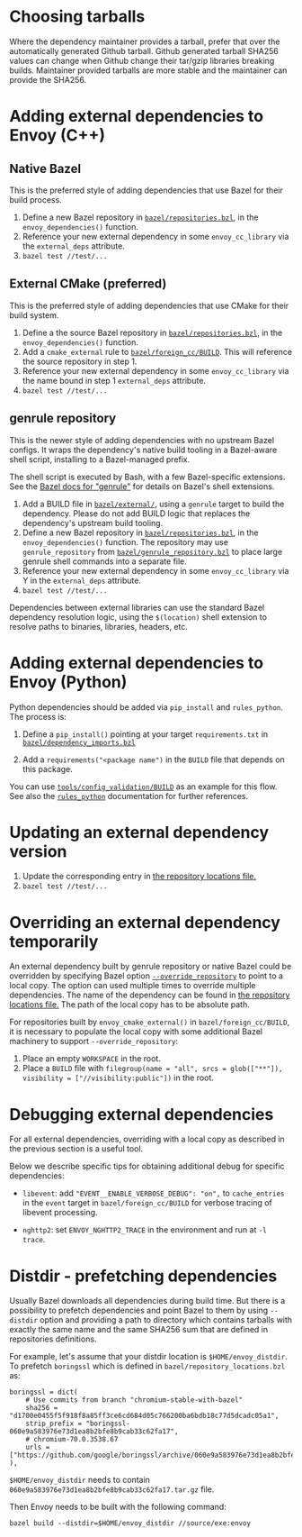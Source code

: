 # Choosing tarballs

Where the dependency maintainer provides a tarball, prefer that over the
automatically generated Github tarball. Github generated tarball SHA256
values can change when Github change their tar/gzip libraries breaking
builds. Maintainer provided tarballs are more stable and the maintainer
can provide the SHA256.

# Adding external dependencies to Envoy (C++)

## Native Bazel

This is the preferred style of adding dependencies that use Bazel for their
build process.

1. Define a new Bazel repository in [`bazel/repositories.bzl`](repositories.bzl),
   in the `envoy_dependencies()` function.
2. Reference your new external dependency in some `envoy_cc_library` via the
   `external_deps` attribute.
3. `bazel test //test/...`

## External CMake (preferred)

This is the preferred style of adding dependencies that use CMake for their build system.

1. Define a the source Bazel repository in [`bazel/repositories.bzl`](repositories.bzl), in the
   `envoy_dependencies()` function.
2. Add a `cmake_external` rule to [`bazel/foreign_cc/BUILD`](foreign_cc/BUILD). This will reference
   the source repository in step 1.
3. Reference your new external dependency in some `envoy_cc_library` via the name bound in step 1
   `external_deps` attribute.
4. `bazel test //test/...`


## genrule repository

This is the newer style of adding dependencies with no upstream Bazel configs.
It wraps the dependency's native build tooling in a Bazel-aware shell script,
installing to a Bazel-managed prefix.

The shell script is executed by Bash, with a few Bazel-specific extensions.
See the [Bazel docs for "genrule"](https://docs.bazel.build/versions/master/be/general.html#genrule)
for details on Bazel's shell extensions.

1. Add a BUILD file in [`bazel/external/`](external/), using a `genrule` target
   to build the dependency. Please do not add BUILD logic that replaces the
   dependency's upstream build tooling.
2. Define a new Bazel repository in [`bazel/repositories.bzl`](repositories.bzl),
   in the `envoy_dependencies()` function. The repository may use `genrule_repository`
   from [`bazel/genrule_repository.bzl`](genrule_repository.bzl) to place large
   genrule shell commands into a separate file.
3. Reference your new external dependency in some `envoy_cc_library` via Y in the
   `external_deps` attribute.
4. `bazel test //test/...`

Dependencies between external libraries can use the standard Bazel dependency
resolution logic, using the `$(location)` shell extension to resolve paths
to binaries, libraries, headers, etc.

# Adding external dependencies to Envoy (Python)

Python dependencies should be added via `pip_install` and `rules_python`. The process
is:

1. Define a `pip_install()` pointing at your target `requirements.txt` in
   [`bazel/dependency_imports.bzl`](bazel/dependency_imports.bzl)

2. Add a `requirements("<package name")` in the `BUILD` file that depends on
   this package.

You can use [`tools/config_validation/BUILD`](../tools/config_validation/BUILD) as an example
for this flow. See also the [`rules_python`](https://github.com/bazelbuild/rules_python)
documentation for further references.

# Updating an external dependency version

1. Update the corresponding entry in
[the repository locations file.](https://github.com/envoyproxy/envoy/blob/master/bazel/repository_locations.bzl)
2. `bazel test //test/...`

# Overriding an external dependency temporarily

An external dependency built by genrule repository or native Bazel could be overridden by
specifying Bazel option
[`--override_repository`](https://docs.bazel.build/versions/master/command-line-reference.html)
to point to a local copy. The option can used multiple times to override multiple dependencies.
The name of the dependency can be found in
[the repository locations file.](https://github.com/envoyproxy/envoy/blob/master/bazel/repository_locations.bzl)
The path of the local copy has to be absolute path.

For repositories built by `envoy_cmake_external()` in `bazel/foreign_cc/BUILD`,
it is necessary to populate the local copy with some additional Bazel machinery
to support `--override_repository`:
1. Place an empty `WORKSPACE` in the root.
2. Place a `BUILD` file with `filegroup(name = "all", srcs = glob(["**"]), visibility = ["//visibility:public"])`
   in the root.

# Debugging external dependencies

For all external dependencies, overriding with a local copy as described in the
previous section is a useful tool.

Below we describe specific tips for obtaining additional debug for specific
dependencies:

* `libevent`: add `"EVENT__ENABLE_VERBOSE_DEBUG": "on",` to `cache_entries`
  in the `event` target in `bazel/foreign_cc/BUILD` for verbose tracing of
  libevent processing.

* `nghttp2`: set `ENVOY_NGHTTP2_TRACE` in the environment and run at `-l trace`.

# Distdir - prefetching dependencies

Usually Bazel downloads all dependencies during build time. But there is a
possibility to prefetch dependencies and point Bazel to them by using `--distdir`
option and providing a path to directory which contains tarballs with exactly
the same name and the same SHA256 sum that are defined in repositories
definitions.

For example, let's assume that your distdir location is `$HOME/envoy_distdir`.
To prefetch `boringssl` which is defined in `bazel/repository_locations.bzl` as:

```
boringssl = dict(
    # Use commits from branch "chromium-stable-with-bazel"
    sha256 = "d1700e0455f5f918f8a85ff3ce6cd684d05c766200ba6bdb18c77d5dcadc05a1",
    strip_prefix = "boringssl-060e9a583976e73d1ea8b2bfe8b9cab33c62fa17",
    # chromium-70.0.3538.67
    urls = ["https://github.com/google/boringssl/archive/060e9a583976e73d1ea8b2bfe8b9cab33c62fa17.tar.gz"],
),
```

`$HOME/envoy_distdir` needs to contain `060e9a583976e73d1ea8b2bfe8b9cab33c62fa17.tar.gz`
file.

Then Envoy needs to be built with the following command:

```
bazel build --distdir=$HOME/envoy_distdir //source/exe:envoy
```
